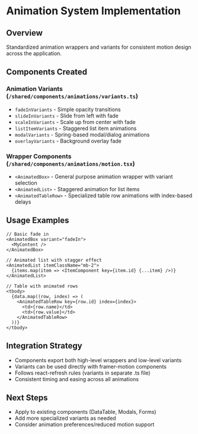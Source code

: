 # Animation System Implementation

## Overview

Standardized animation wrappers and variants for consistent motion design across the application.

## Components Created

### Animation Variants (`/shared/components/animations/variants.ts`)

- `fadeInVariants` - Simple opacity transitions
- `slideInVariants` - Slide from left with fade
- `scaleInVariants` - Scale up from center with fade
- `listItemVariants` - Staggered list item animations
- `modalVariants` - Spring-based modal/dialog animations
- `overlayVariants` - Background overlay fade

### Wrapper Components (`/shared/components/animations/motion.tsx`)

- `<AnimatedBox>` - General purpose animation wrapper with variant selection
- `<AnimatedList>` - Staggered animation for list items
- `<AnimatedTableRow>` - Specialized table row animations with index-based delays

## Usage Examples

```tsx
// Basic fade in
<AnimatedBox variant="fadeIn">
  <MyContent />
</AnimatedBox>

// Animated list with stagger effect
<AnimatedList itemClassName="mb-2">
  {items.map(item => <ItemComponent key={item.id} {...item} />)}
</AnimatedList>

// Table with animated rows
<tbody>
  {data.map((row, index) => (
    <AnimatedTableRow key={row.id} index={index}>
      <td>{row.name}</td>
      <td>{row.value}</td>
    </AnimatedTableRow>
  ))}
</tbody>
```

## Integration Strategy

- Components export both high-level wrappers and low-level variants
- Variants can be used directly with framer-motion components
- Follows react-refresh rules (variants in separate .ts file)
- Consistent timing and easing across all animations

## Next Steps

- Apply to existing components (DataTable, Modals, Forms)
- Add more specialized variants as needed
- Consider animation preferences/reduced motion support
